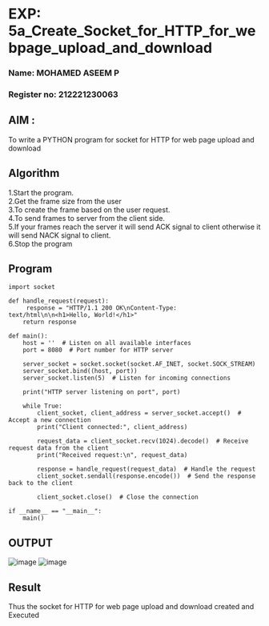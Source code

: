 # EXP: 5a_Create_Socket_for_HTTP_for_webpage_upload_and_download
### Name:  MOHAMED ASEEM P
### Register no: 212221230063
## AIM :
To write a PYTHON program for socket for HTTP for web page upload and download
## Algorithm

1.Start the program.
<BR>
2.Get the frame size from the user
<BR>
3.To create the frame based on the user request.
<BR>
4.To send frames to server from the client side.
<BR>
5.If your frames reach the server it will send ACK signal to client otherwise it will send NACK signal to client.
<BR>
6.Stop the program
<BR>
## Program 
```
import socket

def handle_request(request):
     response = "HTTP/1.1 200 OK\nContent-Type: text/html\n\n<h1>Hello, World!</h1>"
    return response

def main():
    host = ''  # Listen on all available interfaces
    port = 8080  # Port number for HTTP server

    server_socket = socket.socket(socket.AF_INET, socket.SOCK_STREAM)
    server_socket.bind((host, port))
    server_socket.listen(5)  # Listen for incoming connections

    print("HTTP server listening on port", port)

    while True:
        client_socket, client_address = server_socket.accept()  # Accept a new connection
        print("Client connected:", client_address)

        request_data = client_socket.recv(1024).decode()  # Receive request data from the client
        print("Received request:\n", request_data)

        response = handle_request(request_data)  # Handle the request
        client_socket.sendall(response.encode())  # Send the response back to the client

        client_socket.close()  # Close the connection

if __name__ == "__main__":
    main()
```

## OUTPUT
![image](https://github.com/22008837/5a_Create_Socket_for_HTTP_for_webpage_upload_and_download/assets/120194155/77d1f032-4921-44bd-b328-4c65b538dcd6)
![image](https://github.com/22008837/5a_Create_Socket_for_HTTP_for_webpage_upload_and_download/assets/120194155/caa3ff02-9093-459d-97d4-d16f659101b9)

## Result
Thus the socket for HTTP for web page upload and download created and Executed
